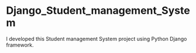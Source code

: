 # Django_Student_management_System
I developed this Student management System project using Python Django framework.  
